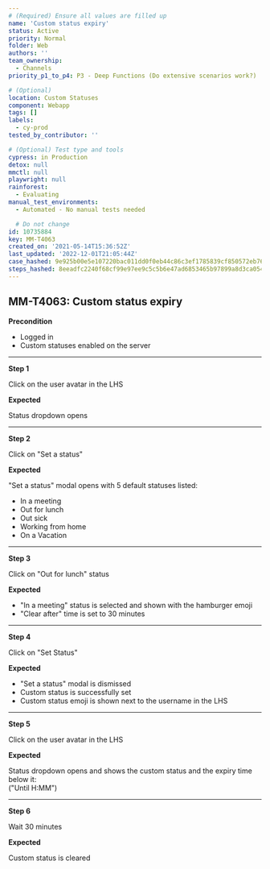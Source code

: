 ```yaml
---
# (Required) Ensure all values are filled up
name: 'Custom status expiry'
status: Active
priority: Normal
folder: Web
authors: ''
team_ownership:
  - Channels
priority_p1_to_p4: P3 - Deep Functions (Do extensive scenarios work?)

# (Optional)
location: Custom Statuses
component: Webapp
tags: []
labels:
  - cy-prod
tested_by_contributor: ''

# (Optional) Test type and tools
cypress: in Production
detox: null
mmctl: null
playwright: null
rainforest:
  - Evaluating
manual_test_environments:
  - Automated - No manual tests needed

  # Do not change
id: 10735884
key: MM-T4063
created_on: '2021-05-14T15:36:52Z'
last_updated: '2022-12-01T21:05:44Z'
case_hashed: 9e925b00e5e107220bac011dd0f0eb44c86c3ef1785839cf850572eb76b554f5eb1e2f3718b4be93b3c28b46cc682d47
steps_hashed: 8eeadfc2240f68cf99e97ee9c5c5b6e47ad6853465b97899a8d3ca0544e860877fa13985cb233dcdccd5f4ff50e01a37
---
```


<!-- (Auto-generated) Based on frontmatter's "key" and "name" -->

## MM-T4063: Custom status expiry

**Precondition**

- Logged in
- Custom statuses enabled on the server

---

**Step 1**

Click on the user avatar in the LHS

**Expected**

Status dropdown opens

---

**Step 2**

Click on "Set a status"

**Expected**

"Set a status" modal opens with 5 default statuses listed:

- In a meeting
- Out for lunch
- Out sick
- Working from home
- On a Vacation

---

**Step 3**

Click on "Out for lunch" status

**Expected**

- "In a meeting" status is selected and shown with the hamburger emoji
- "Clear after" time is set to 30 minutes

---

**Step 4**

Click on "Set Status"

**Expected**

- "Set a status" modal is dismissed
- Custom status is successfully set
- Custom status emoji is shown next to the username in the LHS

---

**Step 5**

Click on the user avatar in the LHS

**Expected**

Status dropdown opens and shows the custom status and the expiry time below it:\
("Until H:MM")

---

**Step 6**

Wait 30 minutes

**Expected**

Custom status is cleared
